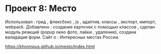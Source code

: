 # Проект 8: Место

Использовал : грид , флексбокс , js , адаптив, классы , экспорт, импорт, webpack.
Добавлено : создание карточек с помощью классов , сделан модуль реакций (popup окно фото, лайки , удаление),  создана валидация форм.
Сайт о : Интересных местах России.


https://khrompus.github.io/mesto/index.html
